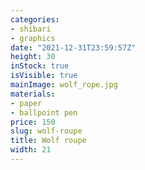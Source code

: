 ```yaml
---
categories:
- shibari
- graphics
date: "2021-12-31T23:59:57Z"
height: 30
inStock: true
isVisible: true
mainImage: wolf_rope.jpg
materials:
- paper
- ballpoint pen
price: 150
slug: wolf-roupe
title: Wolf roupe
width: 21
---
```


